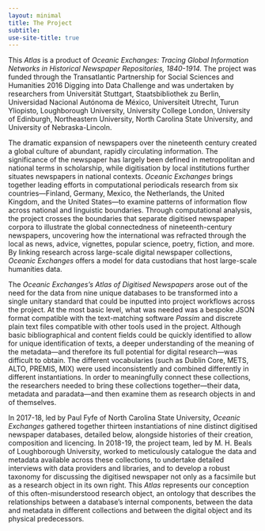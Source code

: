 ```yaml
---
layout: minimal
title: The Project
subtitle:  
use-site-title: true
---
```

This *Atlas* is a product of *Oceanic Exchanges: Tracing Global
Information Networks in Historical Newspaper Repositories, 1840-1914.*
The project was funded through the Transatlantic Partnership for Social
Sciences and Humanities 2016 Digging into Data Challenge and was
undertaken by researchers from Universität Stuttgart, Staatsbibliothek
zu Berlin, Universidad Nacional Autónoma de México, Universiteit
Utrecht, Turun Yliopisto, Loughborough University, University College
London, University of Edinburgh, Northeastern University, North Carolina
State University, and University of Nebraska-Lincoln.

The dramatic expansion of newspapers over the nineteenth century created
a global culture of abundant, rapidly circulating information. The
significance of the newspaper has largely been defined in metropolitan
and national terms in scholarship, while digitisation by local
institutions further situates newspapers in national contexts. *Oceanic
Exchanges* brings together leading efforts in computational periodicals
research from six countries—Finland, Germany, Mexico, the Netherlands,
the United Kingdom, and the United States—to examine patterns of
information flow across national and linguistic boundaries. Through
computational analysis, the project crosses the boundaries that separate
digitised newspaper corpora to illustrate the global connectedness of
nineteenth-century newspapers, uncovering how the international was
refracted through the local as news, advice, vignettes, popular science,
poetry, fiction, and more. By linking research across large-scale
digital newspaper collections, *Oceanic Exchanges* offers a model for
data custodians that host large-scale humanities data.

The *Oceanic Exchanges’s Atlas of Digitised Newspapers* arose out of the
need for the data from nine unique databases to be transformed into a
single unitary standard that could be inputted into project workflows
across the project. At the most basic level, what was needed was a
bespoke JSON format compatible with the text-matching software *Passim*
and discrete plain text files compatible with other tools used in the
project. Although basic bibliographical and content fields could be
quickly identified to allow for unique identification of texts, a deeper
understanding of the meaning of the metadata—and therefore its full
potential for digital research—was difficult to obtain. The different
vocabularies (such as Dublin Core, METS, ALTO, PREMIS, MIX) were used
inconsistently and combined differently in different instantiations. In
order to meaningfully connect these collections, the researchers needed
to bring these collections together—their data, metadata and
paradata—and then examine them as research objects in and of
themselves.

In 2017-18, led by Paul Fyfe of North Carolina State University,
*Oceanic Exchanges* gathered together thirteen instantiations of nine
distinct digitised newspaper databases, detailed below, alongside
histories of their creation, composition and licencing. In 2018-19, the
project team, led by M. H. Beals of Loughborough University, worked to
meticulously catalogue the data and metadata available across these
collections, to undertake detailed interviews with data providers and
libraries, and to develop a robust taxonomy for discussing the digitised
newspaper not only as a facsimile but as a research object in its own
right. This *Atlas* represents our conception of this
often-misunderstood research object, an ontology that describes the
relationships between a database’s internal components, between the data
and metadata in different collections and between the digital object and
its physical predecessors.